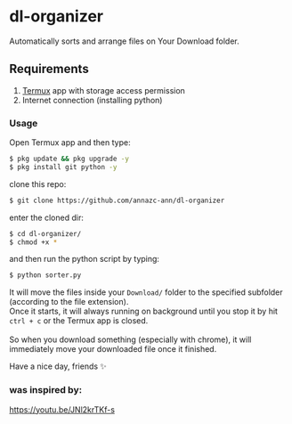 # dl-organizer
<p>Automatically sorts and arrange files on Your Download folder.</p>

## Requirements
1. [Termux](https://play.google.com/store/apps/details?id=com.termux) app with storage access permission
2. Internet connection (installing python) 

### Usage
Open Termux app and then type:
```bash
$ pkg update && pkg upgrade -y
$ pkg install git python -y
```
clone this repo:
```bash
$ git clone https://github.com/annazc-ann/dl-organizer
```
enter the cloned dir:
```bash
$ cd dl-organizer/
$ chmod +x *
```
and then run the python script by typing:
```bash
$ python sorter.py
```
<p>It will move the files inside your <code>Download/</code> folder to the specified subfolder (according to the file extension).
<br>Once it starts, it will always running on background until you stop it by hit <code>ctrl + c</code> or the Termux app is closed. <br>
<br>So when you download something (especially with chrome), it will immediately move your downloaded file once it finished. </p>

Have a nice day, friends ✨

### was inspired by:
https://youtu.be/JNl2krTKf-s
